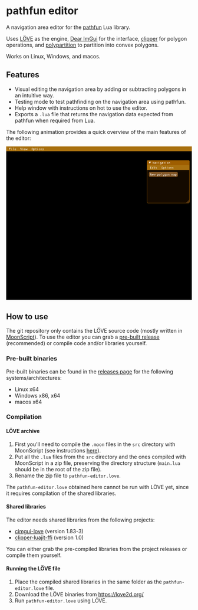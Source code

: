 # pathfun editor

A navigation area editor for the [pathfun](https://github.com/apicici/pathfun) Lua library.

Uses [LÖVE](https://love2d.org/) as the engine, [Dear ImGui](https://github.com/ocornut/imgui) for the interface, [clipper](http://www.angusj.com/delphi/clipper.php) for polygon operations, and [polypartition](https://github.com/ivanfratric/polypartition) to partition into convex polygons.

Works on Linux, Windows, and macos.

## Features
- Visual editing the navigation area by adding or subtracting polygons in an intuitive way.
- Testing mode to test pathfinding on the navigation area using pathfun.
- Help window with instructions on hot to use the editor.
- Exports a `.lua` file that returns the navigation data expected from pathfun when required from Lua.

The following animation provides a quick overview of the main features of the editor:

![Animation showing the editor in use.](example.gif)

## How to use

The git repository only contains the LÖVE source code (mostly written in [MoonScript](https://moonscript.org/)). To use the editor you can grab a [pre-built release](https://github.com/apicici/clipper-luajit-ffi/releases) (recommended) or compile code and/or libraries yourself.

### Pre-built binaries

Pre-built binaries can be found in the [releases page](https://github.com/apicici/clipper-luajit-ffi/releases) for the following systems/architectures:
* Linux x64
* Windows x86, x64
* macos x64

### Compilation

#### LÖVE archive

1. First you'll need to compile the `.moon` files in the `src` directory with MoonScript (see instructions [here](https://leafo.net/posts/getting_started_with_moonscript.html#creating-programs/compiling-and-running)).
2. Put all the `.lua` files from the `src` directory and the ones compiled with MoonScript in a zip file, preserving the directory structure (`main.lua` should be in the root of the zip file).
3. Rename the zip file to `pathfun-editor.love`.

The `pathfun-editor.love` obtained here cannot be run with LÖVE yet, since it requires compilation of the shared libraries.

#### Shared libraries

The editor needs shared libraries from the following projects:
* [cimgui-love](https://github.com/apicici/cimgui-love) (version 1.83-3)
* [clipper-luajit-ffi](https://github.com/apicici/clipper-luajit-ffi) (version 1.0)

You can either grab the pre-compiled libraries from the project releases or compile them yourself.


#### Running the LÖVE file

1. Place the compiled shared libraries in the same folder as the `pathfun-editor.love` file.
2. Download the LÖVE binaries from https://love2d.org/
3. Run `pathfun-editor.love` using LÖVE.


